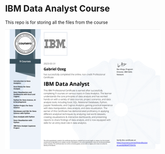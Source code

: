 # IBM Data Analyst Course 

This repo is for storing all the files from the course 

![Image](./Assignments/CourseraCertificate.png)
